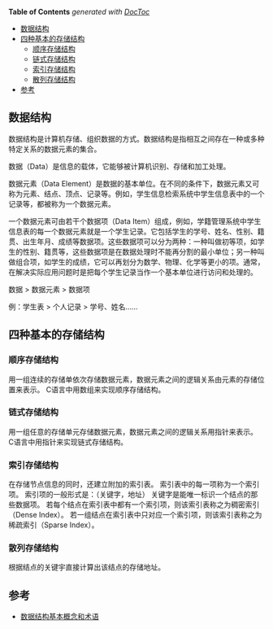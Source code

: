 <!-- START doctoc generated TOC please keep comment here to allow auto update -->
<!-- DON'T EDIT THIS SECTION, INSTEAD RE-RUN doctoc TO UPDATE -->
**Table of Contents**  *generated with [DocToc](https://github.com/thlorenz/doctoc)*

- [数据结构](#%E6%95%B0%E6%8D%AE%E7%BB%93%E6%9E%84)
- [四种基本的存储结构](#%E5%9B%9B%E7%A7%8D%E5%9F%BA%E6%9C%AC%E7%9A%84%E5%AD%98%E5%82%A8%E7%BB%93%E6%9E%84)
  - [顺序存储结构](#%E9%A1%BA%E5%BA%8F%E5%AD%98%E5%82%A8%E7%BB%93%E6%9E%84)
  - [链式存储结构](#%E9%93%BE%E5%BC%8F%E5%AD%98%E5%82%A8%E7%BB%93%E6%9E%84)
  - [索引存储结构](#%E7%B4%A2%E5%BC%95%E5%AD%98%E5%82%A8%E7%BB%93%E6%9E%84)
  - [散列存储结构](#%E6%95%A3%E5%88%97%E5%AD%98%E5%82%A8%E7%BB%93%E6%9E%84)
- [参考](#%E5%8F%82%E8%80%83)

<!-- END doctoc generated TOC please keep comment here to allow auto update -->




## 数据结构

数据结构是计算机存储、组织数据的方式。数据结构是指相互之间存在一种或多种特定关系的数据元素的集合。



数据（Data）是信息的载体，它能够被计算机识别、存储和加工处理。

数据元素（Data Element）是数据的基本单位。在不同的条件下，数据元素又可称为元素、结点、顶点、记录等。例如，学生信息检索系统中学生信息表中的一个记录等，都被称为一个数据元素。

一个数据元素可由若干个数据项（Data Item）组成，例如，学籍管理系统中学生信息表的每一个数据元素就是一个学生记录。它包括学生的学号、姓名、性别、籍贯、出生年月、成绩等数据项。这些数据项可以分为两种：一种叫做初等项，如学生的性别、籍贯等，这些数据项是在数据处理时不能再分割的最小单位；另一种叫做组合项，如学生的成绩，它可以再划分为数学、物理、化学等更小的项。通常，在解决实际应用问题时是把每个学生记录当作一个基本单位进行访问和处理的。

数据 > 数据元素 > 数据项

例：学生表 > 个人记录 > 学号、姓名……


## 四种基本的存储结构

### 顺序存储结构
用一组连续的存储单依次存储数据元素，数据元素之间的逻辑关系由元素的存储位置来表示。
C语言中用数组来实现顺序存储结构。

### 链式存储结构
用一组任意的存储单元存储数据元素，数据元素之间的逻辑关系用指针来表示。
C语言中用指针来实现链式存储结构。

### 索引存储结构
在存储节点信息的同时，还建立附加的索引表。
索引表中的每一项称为一个索引项。
索引项的一般形式是：（关键字，地址）
关键字是能唯一标识一个结点的那些数据项。
若每个结点在索引表中都有一个索引项，则该索引表称之为稠密索引（Dense Index）。
若一组结点在索引表中只对应一个索引项，则该索引表称之为稀疏索引（Sparse Index）。

### 散列存储结构
根据结点的关键宇直接计算出该结点的存储地址。


## 参考

- [数据结构基本概念和术语](https://www.cnblogs.com/hzxll/p/16251255.html)